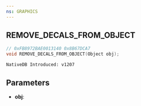 ```yaml
---
ns: GRAPHICS
---
```

## REMOVE_DECALS_FROM_OBJECT

```c
// 0xFB8972BAE0013140 0x8B67DCA7
void REMOVE_DECALS_FROM_OBJECT(Object obj);
```

```
NativeDB Introduced: v1207
```

## Parameters
* **obj**:
